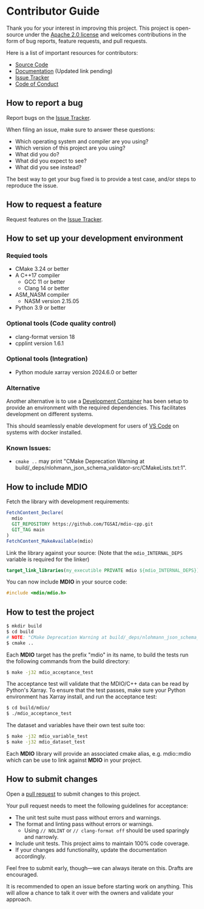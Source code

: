 # Contributor Guide

Thank you for your interest in improving this project.
This project is open-source under the [Apache 2.0 license] and
welcomes contributions in the form of bug reports, feature requests, and pull requests.

Here is a list of important resources for contributors:

- [Source Code]
- [Documentation] (Updated link pending)
- [Issue Tracker]
- [Code of Conduct]

[apache 2.0 license]: https://opensource.org/licenses/Apache-2.0
[source code]: https://github.com/TGSAI/mdio-cpp
[documentation]: https://mdio-python.readthedocs.io/
[issue tracker]: https://github.com/TGSAI/mdio-cpp/issues

## How to report a bug

Report bugs on the [Issue Tracker].

When filing an issue, make sure to answer these questions:

- Which operating system and compiler are you using?
- Which version of this project are you using?
- What did you do?
- What did you expect to see?
- What did you see instead?

The best way to get your bug fixed is to provide a test case,
and/or steps to reproduce the issue.

## How to request a feature

Request features on the [Issue Tracker].

## How to set up your development environment

### Requied tools
- CMake 3.24 or better
- A C++17 compiler
  - GCC 11 or better
  - Clang 14 or better
- ASM_NASM compiler
  - NASM version 2.15.05
- Python 3.9 or better

### Optional tools (Code quality control)
- clang-format version 18
- cpplint version 1.6.1

### Optional tools (Integration)
- Python module xarray version 2024.6.0 or better

### Alternative
Another alternative is to use a [Development Container] has been setup to provide
an environment with the required dependencies. This facilitates development on
different systems.

This should seamlessly enable development for users of [VS Code] on systems with docker installed.

### Known Issues:

- `cmake ..` may print "CMake Deprecation Warning at build/_deps/nlohmann_json_schema_validator-src/CMakeLists.txt:1".

## How to include MDIO

Fetch the library with development requirements:

```CMake
FetchContent_Declare(
  mdio
  GIT_REPOSITORY https://github.com/TGSAI/mdio-cpp.git
  GIT_TAG main
)
FetchContent_MakeAvailable(mdio)
```

Link the library against your source:
(Note that the `mdio_INTERNAL_DEPS` variable is required for the linker)

```CMake
target_link_libraries(my_executible PRIVATE mdio ${mdio_INTERNAL_DEPS})
```

You can now include **MDIO** in your source code:

```C++
#include <mdio/mdio.h>
```

[development container]: https://containers.dev/
[vs code]: https://code.visualstudio.com/docs/devcontainers/containers/

## How to test the project

```bash
$ mkdir build
$ cd build
# NOTE: "CMake Deprecation Warning at build/_deps/nlohmann_json_schema_validator-src/CMakeLists.txt:1" can safely be ignored
$ cmake ..
```
Each **MDIO** target has the prefix "mdio" in its name, to build the tests run the following commands from the build directory:
```bash
$ make -j32 mdio_acceptance_test
```
The acceptance test will validate that the MDIO/C++ data can be read by Python's Xarray. To ensure that the test passes, make sure your Python environment has Xarray install, and run the acceptance test:
```bash
$ cd build/mdio/
$ ./mdio_acceptance_test
```
The dataset and variables have their own test suite too: 
```bash
$ make -j32 mdio_variable_test
$ make -j32 mdio_dataset_test
```
Each **MDIO** library will provide an associated cmake alias, e.g. mdio::mdio which can be use to link against **MDIO** in your project.

## How to submit changes

Open a [pull request] to submit changes to this project.

Your pull request needs to meet the following guidelines for acceptance:

- The unit test suite must pass without errors and warnings.
- The format and linting pass without errors or warnings.
  - Using `// NOLINT` or `// clang-format off` should be used sparingly and narrowly.
- Include unit tests. This project aims to maintain 100% code coverage.
- If your changes add functionality, update the documentation accordingly.

Feel free to submit early, though—we can always iterate on this. Drafts are encouraged.

It is recommended to open an issue before starting work on anything.
This will allow a chance to talk it over with the owners and validate your approach.

[pull request]: https://github.com/TGSAI/mdio-cpp/pulls

<!-- github-only -->

[code of conduct]: CODE_OF_CONDUCT.md